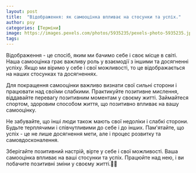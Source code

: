 ```yaml
---
layout: post
title:  "Відображення: як самооцінка впливає на стосунки та успіх."
author: psy
categories: [Терміни]
image: https://images.pexels.com/photos/5935235/pexels-photo-5935235.jpeg?auto=compress&cs=tinysrgb&fit=crop&h=627&w=1200
tags: 
---
```


Відображення - це спосіб, яким ми бачимо себе і своє місце в світі. Наша самооцінка грає важливу роль у взаємодії з іншими та досягненні успіху. Якщо ми віримо у себе і свої можливості, то це відображається на наших стосунках та досягненнях.

Для покращення самооцінки важливо визнати свої сильні сторони і працювати над своїми слабкими. Практикуйте позитивне мислення, віддавайте перевагу позитивним моментам у своєму житті. Займайтеся спортом, здоровим способом життя, що позитивно впливає на вашу самооцінку.

Не забувайте, що інші люди також мають свої недоліки і слабкі сторони. Будьте терплячими і співчутливими до себе і до інших. Пам'ятайте, що успіх - це не лише досягнення мети, але і процес розвитку та самовдосконалення.

Зберігайте позитивний настрій, вірте у себе і свої можливості. Ваша самооцінка впливає на ваші стосунки та успіх. Працюйте над нею, і ви побачите позитивні зміни у своєму житті.🌟🌱


